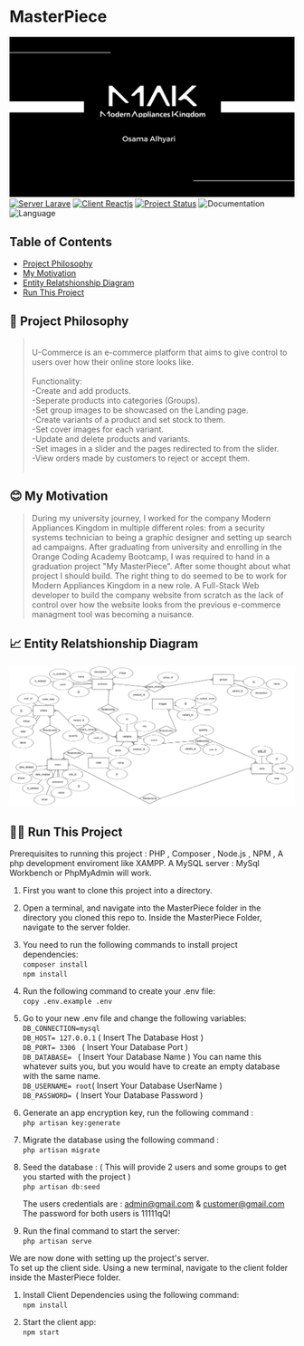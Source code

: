 # MasterPiece



![Project Logo](./images/logo.png)
[![Server Larave](https://img.shields.io/badge/Server-Laravel-1f425f.svg)](https://laravel.com/)
[![Client Reactjs](https://img.shields.io/badge/Client-Reactjs-11cc33.svg)](https://react.dev/)
[![Project Status](https://img.shields.io/badge/Project%20Status-In%20Development-794c3c.svg)](https://github.com/osama-alhyari/MasterPiece/commits/main/)
![Documentation](https://img.shields.io/badge/Documentation-Complete-11ccd3.svg)
![Language](https://img.shields.io/badge/Languages%20Supported-English-9e45d1.svg)

## Table of Contents
- [Project Philosophy](#project-philosophy)
- [My Motivation](#my-motivation)
- [Entity Relatshionship Diagram](#entity-relationship-diagram)
- [Run This Project](#run-this-project)

## 🧐 Project Philosophy

><br>
> U-Commerce is an e-commerce platform that aims to give control to users over how their online store looks like.<br>
><br>
>Functionality: <br>
>-Create and add products.<br>
>-Seperate products into categories (Groups).<br>
>-Set group images to be showcased on the Landing page.<br>
>-Create variants of a product and set stock to them.<br>
>-Set cover images for each variant.<br>
>-Update and delete products and variants.<br>
>-Set images in a slider and the pages redirected to from the slider.<br>
>-View orders made by customers to reject or accept them.<br>
> <br>

## 😊 My Motivation


>During my university journey, I worked for the company Modern Appliances Kingdom in multiple different roles: from a security systems technician to being a graphic designer and setting up search ad campaigns. After graduating from university and enrolling in the Orange Coding Academy Bootcamp, I was required to hand in a graduation project "My MasterPiece". After some thought about what project I should build. The right thing to do seemed to be to work for Modern Appliances Kingdom in a new role. A Full-Stack Web developer to build the company website from scratch as the lack of control over how the website looks from the previous e-commerce managment tool was becoming a nuisance.


## 📈 Entity Relatshionship Diagram
![ER Diagram](./images/Erd.png)

## 🏃‍♂️ Run This Project
Prerequisites to running this project : PHP , Composer , Node.js , NPM , A php development enviroment like XAMPP. A MySQL server : MySql Workbench or PhpMyAdmin will work.

1) First you want to clone this project into a directory.

2) Open a terminal, and navigate into the MasterPiece folder in the directory you cloned this repo to. Inside the MasterPiece Folder, navigate to the server folder.

3) You need to run the following commands to install project dependencies:     
   `composer install`    
   `npm install `    
   
4) Run the following command to create your .env file:      
   `copy .env.example .env`
   
5) Go to your new .env file and change the following variables:     
   `DB_CONNECTION=mysql`    
   `DB_HOST= 127.0.0.1` ( Insert The Database Host )     
   `DB_PORT= 3306 ` ( Insert Your Database Port )      
   `DB_DATABASE= ` ( Insert Your Database Name ) You can name this whatever suits you, but you would have to create an empty database with the same name.     
   `DB_USERNAME= root`( Insert Your Database UserName )     
   `DB_PASSWORD= `( Insert Your Database Password )     

7) Generate an app encryption key, run the following command :      
   `php artisan key:generate`

8) Migrate the database using the following command :      
   `php artisan migrate`

9) Seed the database : ( This will provide 2 users and some groups to get you started with the project )       
   `php artisan db:seed`

   The users credentials are : admin@gmail.com & customer@gmail.com       
   The password for both users is 11111qQ!

10) Run the final command to start the server:        
   `php artisan serve`
   
We are now done with setting up the project's server.        
To set up the client side. Using a new terminal, navigate to the client folder inside the MasterPiece folder.

1) Install Client Dependencies using the following command:       
   `npm install`

2) Start the client app:       
    `npm start`
   

